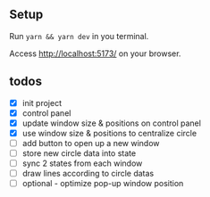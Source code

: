 ## Setup

Run `yarn && yarn dev` in you terminal.

Access [http://localhost:5173/](http://localhost:5173/) on your browser.

## todos

- [x] init project
- [x] control panel
- [x] update window size & positions on control panel
- [x] use window size & positions to centralize circle
- [ ] add button to open up a new window
- [ ] store new circle data into state
- [ ] sync 2 states from each window
- [ ] draw lines according to circle datas
- [ ] optional - optimize pop-up window position
